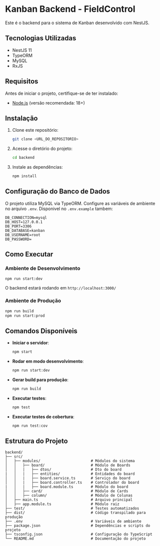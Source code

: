 # Kanban Backend - FieldControl

Este é o backend para o sistema de Kanban desenvolvido com NestJS.

## Tecnologias Utilizadas
- NestJS 11
- TypeORM
- MySQL
- RxJS

## Requisitos
Antes de iniciar o projeto, certifique-se de ter instalado:
- [Node.js](https://nodejs.org/) (versão recomendada: 18+)

## Instalação
1. Clone este repositório:
   ```sh
   git clone <URL_DO_REPOSITORIO>
   ```
2. Acesse o diretório do projeto:
   ```sh
   cd backend
   ```
3. Instale as dependências:
   ```sh
   npm install
   ```

## Configuração do Banco de Dados
O projeto utiliza MySQL via TypeORM. Configure as variáveis de ambiente no arquivo `.env`. Disponivel no `.env.example` tambem:
```env
DB_CONNECTION=mysql
DB_HOST=127.0.0.1
DB_PORT=3306
DB_DATABASE=kanban
DB_USERNAME=root
DB_PASSWORD=
```
## Como Executar
### Ambiente de Desenvolvimento
```sh
npm run start:dev
```
O backend estará rodando em `http://localhost:3000/`

### Ambiente de Produção
```sh
npm run build
npm run start:prod
```

## Comandos Disponíveis
- **Iniciar o servidor**:
  ```sh
  npm start
  ```
- **Rodar em modo desenvolvimento**:
  ```sh
  npm run start:dev
  ```
- **Gerar build para produção**:
  ```sh
  npm run build
  ```
- **Executar testes**:
  ```sh
  npm test
  ```
- **Executar testes de cobertura**:
  ```sh
  npm run test:cov
  ```

## Estrutura do Projeto
```
backend/
├── src/
│   ├── modules/                       # Módulos do sistema
│   │   ├── board/                     # Módulo de Boards
│   │   |   ├── dtos/                  # Dto do board
|   │   |   ├── entities/              # Entidades do board
│   │   |   ├── board.service.ts       # Serviço do board
│   │   |   ├── board.controller.ts    # Controlador do board
|   │   |   ├── board.module.ts        # Módulo do board
│   │   ├── card/                      # Módulo de Cards
│   │   ├── column/                    # Módulo de Colunas
│   ├── main.ts                        # Arquivo principal
│   ├── app.module.ts                  # Módulo raiz
├── test/                              # Testes automatizados
├── dist/                              # Código transpilado para produção
├── .env                               # Variáveis de ambiente
├── package.json                       # Dependências e scripts do projeto
├── tsconfig.json                      # Configuração do TypeScript
└── README.md                          # Documentação do projeto
```
